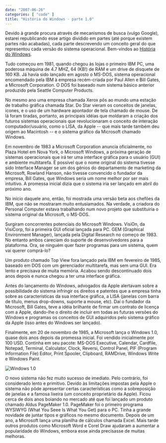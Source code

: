```yaml
---
date: "2007-06-26"
categories: [ "code" ]
title: "História do Windows - parte 1.0"
---
```

Devido à grande procura através de mecanismos de busca (vulgo Google), estarei republicando esse artigo dividido em partes (até porque existem partes não acabadas), cada parte descrevendo um conceito geral do que representou cada versão do sistema operacional. Bem-vindos ao [História do Windows].

Tudo começou em 1981, quando chegou às lojas o primeiro IBM PC, uma poderosa máquina de 4.7 MHZ, 64 (KB!) de RAM e um drive de disquete de 160 KB. Já havia sido lançado em agosto o MS-DOS, sistema operacional encomendado pela IBM à empresa recém-criada por Paul Allen e Bill Gates, a Microsoft Corporation. O DOS foi baseado num sistema básico anterior produzido pela Seattle Computer Products.

No mesmo ano uma empresa chamada Xerox pôs ao mundo uma estação de trabalho gráfica chamada Star. Do Star vieram os conceitos de janelas, ícones, e o uso de um hardware apontador de tela chamado de mouse. De lá foram tiradas, portanto, as principais idéias que moldaram a criação dos futuros sistemas operacionais que revolucionaram o conceito de interação computador/usuário, como o LISA, da Apple -- que mais tarde também deu origem ao Macintosh -- e o sistema gráfico da Microsoft chamado Windows.

Em novembro de 1983 a Microsoft Corporation anuncia oficialmente, no Plaza Hotel em Nova York, o Microsoft Windows, a próxima geração de sistemas operacionais que irá ter uma interface gráfica para o usuário (GUI) e ambiente multitarefa. É possível que o nome original do sistema tivesse sido Interface Manager se um dos gênios do departamento de marketing da Microsoft, Rowland Hanson, não tivesse convencido o fundador da empresa, Bill Gates, que Windows seria um nome melhor por ser mais intuitivo. A promessa inicial dizia que o sistema iria ser lançado em abril do próximo ano.

No início daquele ano, então, foi mostrada uma versão beta aos chefões da IBM, que não se mostraram muito entusiamados. Na verdade, a criadora do Personal Computer estava trabalhando num novo projeto que substituiria o sistema original da Microsoft, o MS-DOS.

Surgiram concorrentes potenciais do Microsoft Windows. VisiOn, da VisiCorp, foi a primeira GUI oficial lançada para PC. GEM (Graphical Environment Manager), lançada pela Digital Research no começo de 1983. No entanto ambos careciam do suporte de desenvolvedores para a plataforma. Ora, se ninguém quer fazer programas para um sistema, quem vai querer comprá-lo?

Um produto chamado Top View fora lançado pela IBM em fevereiro de 1985, baseado em DOS com um gerenciador multitarefa, mas sem uma GUI. Era lento e precisava de muita memória. Acabou sendo descontinuado dois anos depois e nunca chegou a ter uma interface gráfica.

Antes do lançamento do Windows, advogados da Apple alertavam sobre a possibilidade do sistema infringir os direitos e patentes que a empresa tinha sobre as características da sua interface gráfica, a LISA (janelas com barra de título, menus drop-downs, suporte a mouse, etc). Daí o fundador da Microsoft, Bill Gates, teve a idéia brilhante de firmar um contrato de licença com a Apple, dando-lhe o direito de incluir em todas as futuras versões do Windows e programas os conceitos de GUI adquiridos pelo sistema gráfico da Apple (isso antes do Windows ser lançado).

Finalmente, em 20 de novembro de 1985, a Microsoft lança o Windows 1.0, quase dois anos depois da promessa inicial. Foi vendido inicialmente por 100 USD. Continha em seu pacote: MS-DOS Executive, Calendar, Cardfile, Notepad, Terminal, Calculator, Clock, Reversi, Control Panel, PIF (Program Information File) Editor, Print Spooler, Clipboard, RAMDrive, Windows Write e Windows Paint.

![Windows 1.0](/img/windows1.png)

O novo sistema não fez muito sucesso de imediato. Pelo contrário, foi considerado lento e primitivo. Devido às limitações impostas pela Apple o sistema não pôde apresentar certas características como a sobreposição de janelas e a famosa lixeira (um conceito proprietário da Apple). Ficou cerca de dois anos boiando no mercado até que foi lançado um produto chamado Aldus PageMaker 1.0. PageMaker foi o primeiro programa WYSIWYG (What You Seee Is What You Get) para o PC. Tinha a grande novidade de juntar tipos e gráficos no mesmo documento. Depois de um ano, a Microsoft lança uma planilha de cálculos chamada Excel. Mais tarde outros produtos como Microsoft Word e Corel Draw ajudaram a aumentar a popularidade do Windows, embora esse ainda precisasse de muitas melhoras.

[História do Windows]: /historia-do-windows
